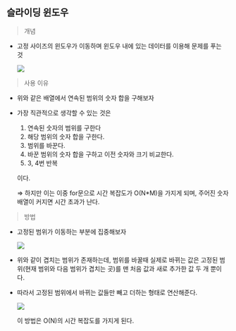 ## 슬라이딩 윈도우

> 개념

- 고정 사이즈의 윈도우가 이동하며 윈도우 내에 있는 데이터를 이용해 문제를 푸는 것
    
   <img src = "https://github.com/MJ-Kor/SSAFY11th-Gwangju04-WebStudy/blob/main/MJ-Kor/Algorithms/Concepts/imgs/sliding1.png">
    

> 사용 이유

- 위와 같은 배열에서 연속된 범위의 숫자 합을 구해보자
- 가장 직관적으로 생각할 수 있는 것은
    1. 연속된 숫자의 범위를 구한다
    2. 해당 범위의 숫자 합을 구한다.
    3. 범위를 바꾼다.
    4. 바꾼 범위의 숫자 합을 구하고 이전 숫자와 크기 비교한다.
    5. 3, 4번 반복
    
    이다.
    
    ⇒ 하지만 이는 이중 for문으로 시간 복잡도가 O(N*M)을 가지게 되며, 주어진 숫자 배열이 커지면 시간 초과가 난다.
    

> 방법

- 고정된 범위가 이동하는 부분에 집중해보자
    
   <img src = "https://github.com/MJ-Kor/SSAFY11th-Gwangju04-WebStudy/blob/main/MJ-Kor/Algorithms/Concepts/imgs/sliding2.png">
    
- 위와 같이 겹치는 범위가 존재하는데, 범위를 바꿀때 실제로 바뀌는 값은 고정된 범위(현재 범위와 다음 범위가 겹치는 곳)를 맨 처음 값과 새로 추가한 값 두 개 뿐이다.
- 따라서 고정된 범위에서 바뀌는 값들만 빼고 더하는 형태로 연산해준다.
    
   <img src = "https://github.com/MJ-Kor/SSAFY11th-Gwangju04-WebStudy/blob/main/MJ-Kor/Algorithms/Concepts/imgs/sliding3.png">
    
    이 방법은 O(N)의 시간 복잡도를 가지게 된다.